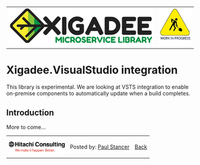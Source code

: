 ﻿<table>
<tr>
<td width="80%"><a href="../../README.md"><img src="../../docs/Xigadee2.png" alt="Xigadee"></a></td>
<td width = "*" align="right"><img src="../../docs/smallWIP.jpg" alt="Sorry, I'm still working here" height="100"></td>
</tr>
</table>

# Xigadee.VisualStudio integration

This library is experimental. We are looking at VSTS integration to enable on-premise components to automatically update when a build completes.

## Introduction

More to come...

<table><tr> 
<td><a href="http://www.hitachiconsulting.com"><img src="../../docs/hitachi.png" alt="Hitachi Consulting" height="50"/></a></td> 
  <td>Posted by: <a href="http://github.com/paulstancer">Paul Stancer</a></td>
  <td><a href="../../README.md">Back</a></td>
</tr></table>